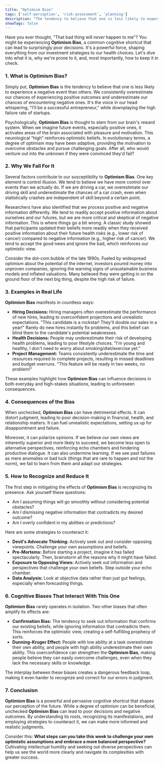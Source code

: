 ```yaml
---
title: "Optimism Bias"
tags: ['self-perception', 'risk-assessment', 'planning']
description: "The tendency to believe that one is less likely to experience a negative event than others."
showTags: false
---
```



Have you ever thought, "That bad thing will *never* happen to me"? You might be experiencing **Optimism Bias**, a common cognitive shortcut that can lead to surprisingly poor decisions. It's a powerful force, shaping everything from our investment strategies to our health choices. Let's dive into what it is, why we're prone to it, and, most importantly, how to keep it in check.

### 1. What is Optimism Bias?

Simply put, **Optimism Bias** is the tendency to believe that one is less likely to experience a negative event than others. We consistently overestimate our chances of experiencing positive outcomes and underestimate our chances of encountering negative ones. It's the voice in our head whispering, "I'll be a successful entrepreneur," while downplaying the high failure rate of startups.

Psychologically, **Optimism Bias** is thought to stem from our brain's reward system. When we imagine future events, especially positive ones, it activates areas of the brain associated with pleasure and motivation. This neurological “high” reinforces optimistic beliefs. In evolutionary terms, a degree of optimism may have been adaptive, providing the motivation to overcome obstacles and pursue challenging goals. After all, who would venture out into the unknown if they were convinced they'd fail?

### 2. Why We Fall For It

Several factors contribute to our susceptibility to **Optimism Bias**. One key element is control illusion. We tend to believe we have more control over events than we actually do. If we are driving a car, we overestimate our driving skill and underestimate the chances of a car crash, even when statistically crashes are independent of skill beyond a certain point.

Researchers have also identified that we process positive and negative information differently. We tend to readily accept positive information about ourselves and our futures, but we are more critical and skeptical of negative information. This is where things go a bit wrong. A classic study showed that participants updated their beliefs more readily when they received positive information about their future health risks (e.g., lower risk of cancer) compared to negative information (e.g., higher risk of cancer). We tend to accept the good news and ignore the bad, which reinforces our optimistic view.

Consider the dot-com bubble of the late 1990s. Fueled by widespread optimism about the potential of the internet, investors poured money into unproven companies, ignoring the warning signs of unsustainable business models and inflated valuations. Many believed they were getting in on the ground floor of the next big thing, despite the high risk of failure.

### 3. Examples in Real Life

**Optimism Bias** manifests in countless ways:

*   **Hiring Decisions:** Hiring managers often overestimate the performance of new hires, leading to overconfident projections and unrealistic expectations. "This candidate is a rockstar! They'll double our sales in a year!" Rarely do new hires instantly fix problems, and this belief can blind them to the candidate's potential weaknesses.
*   **Health Decisions:** People may underestimate their risk of developing health problems, leading to poor lifestyle choices. "I'm young and healthy, I don't need to worry about smoking/diet/exercise yet."
*   **Project Management:** Teams consistently underestimate the time and resources required to complete projects, resulting in missed deadlines and budget overruns. "This feature will be ready in two weeks, no problem!"

These examples highlight how **Optimism Bias** can influence decisions in both everyday and high-stakes situations, leading to unforeseen consequences.

### 4. Consequences of the Bias

When unchecked, **Optimism Bias** can have detrimental effects. It can distort judgment, leading to poor decision-making in financial, health, and relationship matters. It can fuel unrealistic expectations, setting us up for disappointment and failure.

Moreover, it can polarize opinions. If we believe our own views are inherently superior and more likely to succeed, we become less open to alternative perspectives, reinforcing echo chambers and hindering productive dialogue. It can also undermine learning. If we see past failures as mere anomalies or bad luck (things that are rare to happen and not the norm), we fail to learn from them and adapt our strategies.

### 5. How to Recognize and Reduce It

The first step in mitigating the effects of **Optimism Bias** is recognizing its presence. Ask yourself these questions:

*   Am I assuming things will go smoothly without considering potential obstacles?
*   Am I dismissing negative information that contradicts my desired outcome?
*   Am I overly confident in my abilities or predictions?

Here are some strategies to counteract it:

*   **Devil's Advocate Thinking:** Actively seek out and consider opposing viewpoints. Challenge your own assumptions and beliefs.
*   **Pre-Mortems:** Before starting a project, imagine it has failed spectacularly. Then, brainstorm all the reasons why it might have failed.
*   **Exposure to Opposing Views:** Actively seek out information and perspectives that challenge your own beliefs. Step outside your echo chamber.
*   **Data Analysis:** Look at objective data rather than just gut feelings, especially when forecasting things.

### 6. Cognitive Biases That Interact With This One

**Optimism Bias** rarely operates in isolation. Two other biases that often amplify its effects are:

*   **Confirmation Bias:** The tendency to seek out information that confirms our existing beliefs, while ignoring information that contradicts them. This reinforces the optimistic view, creating a self-fulfilling prophecy of sorts.
*   **Dunning-Kruger Effect:** People with low ability at a task overestimate their own ability, and people with high ability underestimate their own ability. This overconfidence can strengthen the **Optimism Bias**, making people believe they can easily overcome challenges, even when they lack the necessary skills or knowledge.

The interplay between these biases creates a dangerous feedback loop, making it even harder to recognize and correct for our errors in judgment.

### 7. Conclusion

**Optimism Bias** is a powerful and pervasive cognitive shortcut that shapes our perception of the future. While a degree of optimism can be beneficial, unchecked **Optimism Bias** can lead to poor decisions and negative outcomes. By understanding its roots, recognizing its manifestations, and employing strategies to counteract it, we can make more informed and realistic judgments.

Consider this: **What steps can you take this week to challenge your own optimistic assumptions and embrace a more balanced perspective?** Cultivating intellectual humility and seeking out diverse perspectives can help us see the world more clearly and navigate its complexities with greater success.

